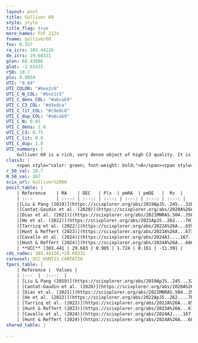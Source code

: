 ```yaml
---
layout: post
title: Gulliver 60
style: style
title_flag: true
more_names: FoF 2124
fname: gulliver60
fov: 0.357
ra_icrs: 303.44126
de_icrs: 29.68331
glon: 68.43066
glat: -2.63422
r50: 10.7
plx: 0.9054
UTI: "0.84"
UTI_COLOR: "#bee2c6"
UTI_C_N_COL: "#bce1c5"
UTI_C_dens_COL: "#a6cab9"
UTI_C_C3_COL: "#d4edca"
UTI_C_lit_COL: "#c9e8c8"
UTI_C_dup_COL: "#a6cab9"
UTI_C_N: 0.85
UTI_C_dens: 1.0
UTI_C_C3: 0.75
UTI_C_lit: 0.8
UTI_C_dup: 1.0
UTI_summary: |
    Gulliver 60 is a rich, very dense object of high C3 quality. It is well-studied in the literature.
class3: |
    <span style="color: green; font-weight: bold;">A</span><span style="color: #FFC300; font-weight: bold;">B</span>
r_50_val: 10.7
N_50_val: 367
scix_url: Gulliver%2060
posit_table: |
    | Reference    | RA    | DEC   | Plx  | pmRA  | pmDE   |  Rv  |
    | :---         | :---: | :---: | :---: | :---: | :---: | :---: |
    |[Liu & Pang (2019)](https://scixplorer.org/abs/2019ApJS..245...32L) | 303.448 | 29.684 | 0.909 | 1.752 | 0.191 | -- |
    |[Cantat-Gaudin et al. (2020)](https://scixplorer.org/abs/2020A%26A...640A...1C) | 303.436 | 29.672 | 0.899 | 1.752 | 0.219 | -- |
    |[Dias et al. (2021)](https://scixplorer.org/abs/2021MNRAS.504..356D) | 303.443 | 29.69 | 0.9 | 1.75 | 0.222 | -- |
    |[He et al. (2022)](https://scixplorer.org/abs/2022ApJS..262....7H) | 303.456 | 29.668 | 0.906 | 1.74 | 0.16 | -- |
    |[Tarricq et al. (2022)](https://scixplorer.org/abs/2022A%26A...659A..59T) | 303.432 | 29.655 | 0.899 | 1.751 | 0.171 | -- |
    |[Hunt & Reffert (2023)](https://scixplorer.org/abs/2023A%26A...673A.114H) | 303.445 | 29.66 | 0.922 | 1.739 | 0.15 | -11.113 |
    |[Cavallo et al. (2024)](https://scixplorer.org/abs/2024AJ....167...12C) | 303.421 | 29.685 | 0.918 | -- | -- | -- |
    |[Hunt & Reffert (2024)](https://scixplorer.org/abs/2024A%26A...686A..42H) | 303.445 | 29.66 | 0.922 | 1.739 | 0.15 | -11.113 |
    | **UCC** |303.441 | 29.683 | 0.905 | 1.724 | 0.161 | -11.391 | 
cds_radec: 303.44126,+29.68331
carousel: UCC_HUNT23_CANTAT20
fpars_table: |
    | Reference |  Values |
    | :---  |  :---:  |
    | [Liu & Pang (2019)](https://scixplorer.org/abs/2019ApJS..245...32L) | `Age=0.044, Z=-0.25` |
    | [Cantat-Gaudin et al. (2020)](https://scixplorer.org/abs/2020A%26A...640A...1C) | `AVNN=1.01, DMNN=10.13, AgeNN=7.97` |
    | [Dias et al. (2021)](https://scixplorer.org/abs/2021MNRAS.504..356D) | `Av=1.502, Dist=1070, logage=7.957, [Fe/H]=-0.031` |
    | [He et al. (2022)](https://scixplorer.org/abs/2022ApJS..262....7H) | `A0=1.6, logAge=7.6` |
    | [Tarricq et al. (2022)](https://scixplorer.org/abs/2022A%26A...659A..59T) | `Dist=1038, logAgeNN=7.98` |
    | [Hunt & Reffert (2023)](https://scixplorer.org/abs/2023A%26A...673A.114H) | `AV50=1.427, diffAV50=1.775, MOD50=10.106, logAge50=7.923` |
    | [Cavallo et al. (2024)](https://scixplorer.org/abs/2024AJ....167...12C) | `AV50=1.43, dMod50=10.33, logAge50=7.86, [Fe/H]50=0.45` |
    | [Hunt & Reffert (2024)](https://scixplorer.org/abs/2024A%26A...686A..42H) | `MassJ=811.426` |
shared_table: |
    
---
```


